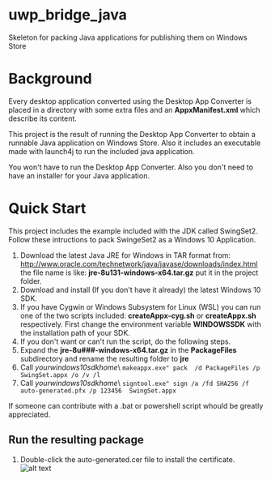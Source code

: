 # uwp_bridge_java
Skeleton for packing Java applications for publishing them on Windows Store

# Background

Every desktop application converted using the Desktop App Converter is placed in a directory with some extra files and an **AppxManifest.xml** which describe its content.

This project is the result of running the Desktop App Converter to obtain a runnable Java application on Windows Store. Also it includes an executable made with launch4j to run the included java application. 

You won't have to run the Desktop App Converter. Also you don't need to have an installer for your Java application.

# Quick Start

This project includes the example included with the JDK called SwingSet2. Follow these intructions to pack SwingeSet2 as a Windows 10 Application.

1. Download the latest Java JRE for Windows in TAR format from: http://www.oracle.com/technetwork/java/javase/downloads/index.html the file name is like: **jre-8u131-windows-x64.tar.gz** put it in the project folder.
2. Download and install (If you don't have it already) the latest Windows 10 SDK.
3. If you have Cygwin or Windows Subsystem for Linux (WSL) you can run one of the two scripts included: **createAppx-cyg.sh** or **createAppx.sh** respectively. First change the environment variable **WINDOWSSDK** with the installation path of your SDK.
4. If you don't want or can't run the script, do the following steps.
5. Expand the **jre-8u###-windows-x64.tar.gz** in the **PackageFiles** subdirectory and rename the resulting folder to **jre**
6. Call _yourwindows10sdkhome_\ `makeappx.exe" pack  /d PackageFiles /p SwingSet.appx /o /v /l`
7. Call _yourwindows10sdkhome_\ `signtool.exe" sign /a /fd SHA256 /f auto-generated.pfx /p 123456  SwingSet.appx`

If someone can contribute with a .bat or powershell script whould be greatly appreciated.
## Run the resulting package
1. Double-click the auto-generated.cer file to install the certificate.
![alt text](https://docs.microsoft.com/en-us/windows/uwp/porting/images/desktop-to-uwp/generated-cert-file.png "Cert file")
